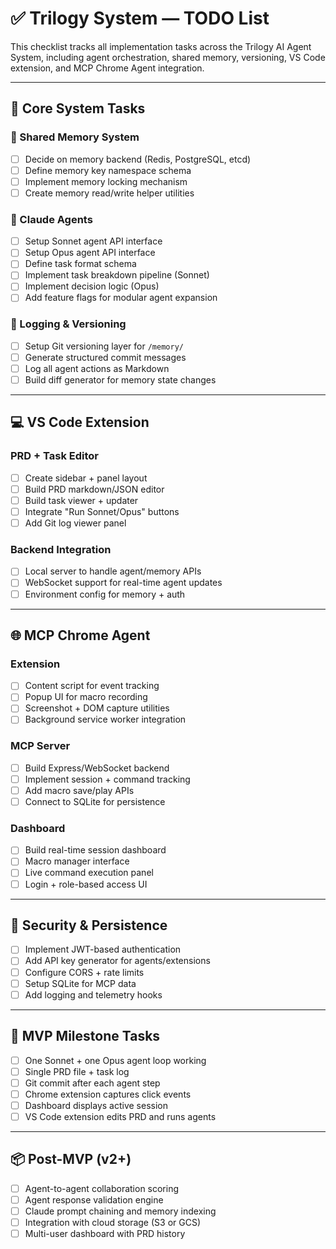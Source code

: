 # ✅ Trilogy System — TODO List

This checklist tracks all implementation tasks across the Trilogy AI Agent System, including agent orchestration, shared memory, versioning, VS Code extension, and MCP Chrome Agent integration.

---

## 📌 Core System Tasks

### 🔁 Shared Memory System
- [ ] Decide on memory backend (Redis, PostgreSQL, etcd)
- [ ] Define memory key namespace schema
- [ ] Implement memory locking mechanism
- [ ] Create memory read/write helper utilities

### 🧠 Claude Agents
- [ ] Setup Sonnet agent API interface
- [ ] Setup Opus agent API interface
- [ ] Define task format schema
- [ ] Implement task breakdown pipeline (Sonnet)
- [ ] Implement decision logic (Opus)
- [ ] Add feature flags for modular agent expansion

### 🧾 Logging & Versioning
- [ ] Setup Git versioning layer for `/memory/`
- [ ] Generate structured commit messages
- [ ] Log all agent actions as Markdown
- [ ] Build diff generator for memory state changes

---

## 💻 VS Code Extension

### PRD + Task Editor
- [ ] Create sidebar + panel layout
- [ ] Build PRD markdown/JSON editor
- [ ] Build task viewer + updater
- [ ] Integrate "Run Sonnet/Opus" buttons
- [ ] Add Git log viewer panel

### Backend Integration
- [ ] Local server to handle agent/memory APIs
- [ ] WebSocket support for real-time agent updates
- [ ] Environment config for memory + auth

---

## 🌐 MCP Chrome Agent

### Extension
- [ ] Content script for event tracking
- [ ] Popup UI for macro recording
- [ ] Screenshot + DOM capture utilities
- [ ] Background service worker integration

### MCP Server
- [ ] Build Express/WebSocket backend
- [ ] Implement session + command tracking
- [ ] Add macro save/play APIs
- [ ] Connect to SQLite for persistence

### Dashboard
- [ ] Build real-time session dashboard
- [ ] Macro manager interface
- [ ] Live command execution panel
- [ ] Login + role-based access UI

---

## 🔐 Security & Persistence
- [ ] Implement JWT-based authentication
- [ ] Add API key generator for agents/extensions
- [ ] Configure CORS + rate limits
- [ ] Setup SQLite for MCP data
- [ ] Add logging and telemetry hooks

---

## 🚀 MVP Milestone Tasks
- [ ] One Sonnet + one Opus agent loop working
- [ ] Single PRD file + task log
- [ ] Git commit after each agent step
- [ ] Chrome extension captures click events
- [ ] Dashboard displays active session
- [ ] VS Code extension edits PRD and runs agents

---

## 📦 Post-MVP (v2+)
- [ ] Agent-to-agent collaboration scoring
- [ ] Agent response validation engine
- [ ] Claude prompt chaining and memory indexing
- [ ] Integration with cloud storage (S3 or GCS)
- [ ] Multi-user dashboard with PRD history
